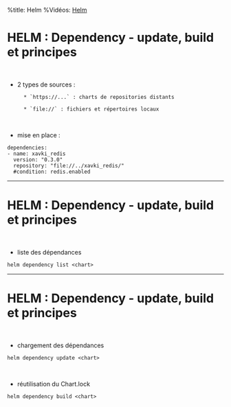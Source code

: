 %title: Helm
%Vidéos: [Helm]()

# HELM : Dependency - update, build et principes


<br>

* 2 types de sources :

		* `https://...` : charts de repositories distants

		* `file://` : fichiers et répertoires locaux

<br>

* mise en place :

```
dependencies:
- name: xavki_redis
  version: "0.3.0"
  repository: "file://../xavki_redis/"
  #condition: redis.enabled
```

------------------------------------------------------------------------

# HELM : Dependency - update, build et principes

<br>

* liste des dépendances

```
helm dependency list <chart>
```

------------------------------------------------------------------------

# HELM : Dependency - update, build et principes


<br>

* chargement des dépendances

```
helm dependency update <chart>
```

<br>

* réutilisation du Chart.lock

```
helm dependency build <chart>
```
